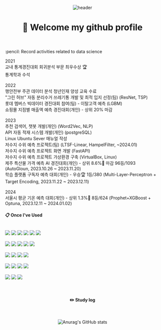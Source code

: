 <div align="center"> 
  
![header](https://capsule-render.vercel.app/api?type=waving&color=87CEEB&height=200&section=header&text=Data%20Science&fontColor=fffdf3&fontSize=50&animation=fadeIn&fontAlignY=55&desc=%20&descAlignY=62&descAlign=62)
  
#  :wave: Welcome my github profile

  
 <br/>
 <br/>

  <div align="left">
  :pencil: Record activities related to data science</span>
  
  2021
   <br/>
  교내 통계경진대회 회귀분석 부문 최우수상 :trophy:
   <br/>
  통계학과 수석
   <br/>
   <br/>
  2022
   <br/>
  행안전부 주관 데이터 분석 청년인재 양성 교육 수료
   <br/>
  "그린 허브" 자동 분리수거 쓰레기통 개발 및 최적 입지 선정(팀) (ResNet, TSP)
   <br/>
  롯데 멤버스 빅데이터 경진대회 참여(팀) - 이탈고객 예측 (LGBM)
   <br/>
  쇼핑몰 지점별 매출액 예측 경진대회(개인) - 상위 20% 마감
   <br/>
   <br/>
  2023
   <br/>
  추천 검색어, 챗봇 개발(개인) (Word2Vec, NLP)
   <br/>
  API 자동 적재 시스템 개발(개인) (postgreSQL)
   <br/>
  Linux Ubuntu Sever 매뉴얼 작성
   <br/>
  저수지 수위 예측 프로젝트(팀) (LTSF-Linear, HampelFilter, ~2024.01)
   <br/>
  저수지 수위 예측 프로젝트 화면 개발 (FastAPI)
   <br/>
  저수지 수위 예측 프로젝트 가상환경 구축 (VirtualBox, Linux)
   <br/>
  제주 특산물 가격 예측 AI 경진대회(개인) - 상위 8.6%🥉 마감 96등/1093 (AutoGloun, 2023.10.26 ~ 2023.11.20)
   <br/>
  학습 플랫폼 구독자 예측 대회(개인) - 우승🏆 1등/380 (Multi-Layer-Perceptron + Target Encoding, 2023.11.22 ~ 2023.12.11)
   <br/>
   <br/>
  2024
   <br/>
  서울시 평균 기온 예측 대회(개인) - 상위 1.3%🥇 8등/624 (Prophet+XGBoost + Optuna, 2023.12.11 ~ 2024.01.02)
    
  ####  :clipboard: Once I've Used 
    
   <br/>
    
  <img src="https://img.shields.io/badge/Python-3776AB?style=for-the-badge&logo=VisualStudioCode&logoColor=white">
  <img src="https://img.shields.io/badge/PyTorch-EE4C2C?style=for-the-badge&logo=VisualStudioCode&logoColor=white">
  <img src="https://img.shields.io/badge/TensorFlow-FF6F00?style=for-the-badge&logo=VisualStudioCode&logoColor=white">
  <img src="https://img.shields.io/badge/Keras-D00000?style=for-the-badge&logo=VisualStudioCode&logoColor=white">
  <img src="https://img.shields.io/badge/pandas-150458?style=for-the-badge&logo=VisualStudioCode&logoColor=white">
  <img src="https://img.shields.io/badge/FastAPI-009688?style=for-the-badge&logo=VisualStudioCode&logoColor=white">
   <br/>
   <br/>
  <img src="https://img.shields.io/badge/DBeaver-382923?style=for-the-badge&logo=VisualStudioCode&logoColor=white">
  <img src="https://img.shields.io/badge/PostgreSQL-4169E1?style=for-the-badge&logo=VisualStudioCode&logoColor=white">
  <img src="https://img.shields.io/badge/MariaDB-003545?style=for-the-badge&logo=VisualStudioCode&logoColor=white">
  <img src="https://img.shields.io/badge/Oracle-F80000?style=for-the-badge&logo=Oracle&logoColor=white"> 
  <img src="https://img.shields.io/badge/MySQL-4479A1?style=for-the-badge&logo=MySQL&logoColor=white">
   <br/>
   <br/>
  <img src="https://img.shields.io/badge/Git-F05032?style=for-the-badge&logo=VisualStudioCode&logoColor=white">
  <img src="https://img.shields.io/badge/github-181717?style=for-the-badge&logo=github&logoColor=white">
  <img src="https://img.shields.io/badge/PyCharm-000000?style=for-the-badge&logo=VisualStudioCode&logoColor=white">
  <img src="https://img.shields.io/badge/VSCode-007ACC?style=for-the-badge&logo=VisualStudioCode&logoColor=white">
   <br/>
   <br/>
  <img src="https://img.shields.io/badge/Slack-4A154B?style=for-the-badge&logo=VisualStudioCode&logoColor=white">
  <img src="https://img.shields.io/badge/FileZilla-BF0000?style=for-the-badge&logo=VisualStudioCode&logoColor=white">
  <img src="https://img.shields.io/badge/Sourcetree-0052CC?style=for-the-badge&logo=VisualStudioCode&logoColor=white">
  <img src="https://img.shields.io/badge/VirtualBox-183A61?style=for-the-badge&logo=VisualStudioCode&logoColor=white">
   <br/>
   <br/>
  <img src="https://img.shields.io/badge/Linux-FCC624?style=for-the-badge&logo=VisualStudioCode&logoColor=white">
  <img src="https://img.shields.io/badge/LinuxServer-DA3B8A?style=for-the-badge&logo=VisualStudioCode&logoColor=white">
  <img src="https://img.shields.io/badge/Ubuntu-E95420?style=for-the-badge&logo=VisualStudioCode&logoColor=white">
  </div>
   <br/>
   <br/>
 
#### :pencil2: Study log
 
  <br/>
  
![Anurag's GitHub stats](https://github-readme-stats.vercel.app/api?username=BOKZA&show_icons=true&theme=shadow_green)
</div>
